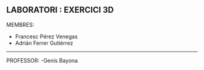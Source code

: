 LABORATORI : EXERCICI 3D
-------------------------
MEMBRES:
- Francesc Pérez Venegas
- Adrián Ferrer Gutiérrez
-------------------------
PROFESSOR:
-Genís Bayona
